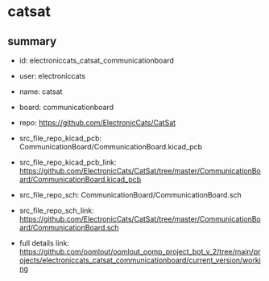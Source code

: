 # catsat
 
## summary 
* id: electroniccats_catsat_communicationboard
* user: electroniccats
* name: catsat
* board: communicationboard
* repo: https://github.com/ElectronicCats/CatSat
* src_file_repo_kicad_pcb: CommunicationBoard/CommunicationBoard.kicad_pcb
* src_file_repo_kicad_pcb_link: https://github.com/ElectronicCats/CatSat/tree/master/CommunicationBoard/CommunicationBoard.kicad_pcb


* src_file_repo_sch: CommunicationBoard/CommunicationBoard.sch
* src_file_repo_sch_link: https://github.com/ElectronicCats/CatSat/tree/master/CommunicationBoard/CommunicationBoard.sch
* full details link: https://github.com/oomlout/oomlout_oomp_project_bot_v_2/tree/main/projects/electroniccats_catsat_communicationboard/current_version/working  






